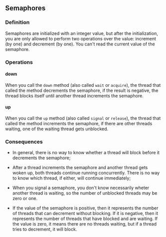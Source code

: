 ## Semaphores

### Definition

Semaphores are initialized with an integer value, but after the initialization, you are only allowed to perform two operations over the value: increment (by one) and decrement (by one). You can't read the current value of the semaphore.

### Operations

#### down

When you call the `down` method (also called `wait` or `acquire`), the thread that called the method decrements the semaphore, if the result is negative, the thread blocks itself until another thread increments the semaphore.

#### up

When you call the `up` method (also called `signal` or `release`), the thread that called the method increments the semaphore, if there are other threads waiting, one of the waiting thread gets unblocked.

### Consequences

* In general, there is no way to know whether a thread will block before it decrements the semaphore;

* After a thread increments the semaphore and another thread gets woken up, both threads continue running concurrently. There is no way to know which thread, if either, will continue immediately;

* When you signal a semaphore, you don't know necessarily wheter another thread is waiting, so the number of unblocked threads may be zero or one.

* If the value of the semaphore is positive, then it represents the number of threads that can decrement without blocking. If it is negative, then it represents the number of threads that have blocked and are waiting. If the value is zero, it means there are no threads waiting, but if a thread tries to decrement, it will block.

